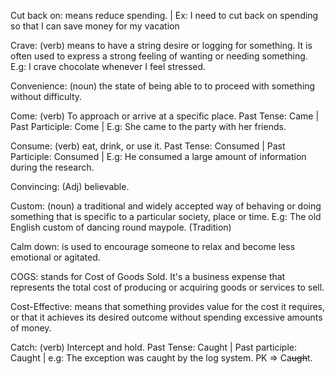 Cut back on: means reduce spending. | Ex: I need to cut back on spending so that I can save money for my vacation

Crave: (verb) means to have a string desire or logging for something. It is often used to express a strong feeling of wanting or needing something. E.g: I crave chocolate whenever I feel stressed.

Convenience: (noun) the state of being able to to proceed with something without difficulty.

Come: (verb) To approach or arrive at a specific place. Past Tense: Came | Past Participle: Come | E.g: She came to the party with her friends.

Consume: (verb) eat, drink, or use it. Past Tense: Consumed | Past Participle: Consumed | E.g: He consumed a large amount of information during the research.

Convincing: (Adj) believable.

Custom: (noun) a traditional and widely accepted way of behaving or doing something that is specific to a particular society, place or time. E.g: The old English custom of dancing round maypole. (Tradition)

Calm down: is used to encourage someone to relax and become less emotional or agitated. 

COGS: stands for Cost of Goods Sold. It's a business expense that represents the total cost of producing or acquiring goods or services to sell.

Cost-Effective: means that something provides value for the cost it requires, or that it achieves its desired outcome without spending excessive amounts of money.

Catch: (verb) Intercept and hold. Past Tense: Caught | Past participle: Caught | e.g: The exception was caught by the log system. PK => Ca~~ugh~~t.

